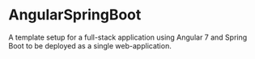 # AngularSpringBoot

A template setup for a full-stack application using Angular 7 and Spring Boot to be deployed as a single web-application. 
